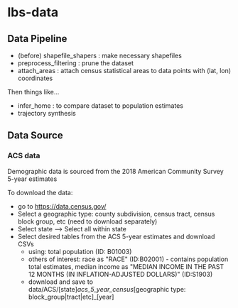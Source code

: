 # lbs-data


## Data Pipeline

- (before) shapefile_shapers : make necessary shapefiles
- preprocess_filtering : prune the dataset
- attach_areas : attach census statistical areas to data points with (lat, lon) coordinates

Then things like...

- infer_home : to compare dataset to population estimates
- trajectory synthesis



## Data Source

### ACS data

Demographic data is sourced from the 2018 American Community Survey 5-year estimates

To download the data:
- go to https://data.census.gov/
- Select a geographic type: county subdivision, census tract, census block group, etc (need to download separately)
- Select state --> Select all within state
- Select desired tables from the ACS 5-year estimates and download CSVs
  - using: total population (ID: B01003)
  - others of  interest: race as "RACE" (ID:B02001) - contains population total estimates, median income as "MEDIAN INCOME IN THE PAST 12 MONTHS (IN <year> INFLATION-ADJUSTED DOLLARS)" (ID:S1903)
  - download and save to data/ACS/[state]_acs_5_year_census_[geographic type: block_group|tract|etc]_[year]

